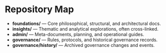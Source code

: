 <!-- status: stub; target: 150+ words -->
<!-- status: stub; target: 150+ words -->
<!-- status: stub; target: 150+ words -->
<!-- status: stub; target: 150+ words -->
<!-- status: stub; target: 150+ words -->
<!-- status: stub; target: 150+ words -->
<!-- status: stub; target: 150+ words -->
# Repository Map

- **foundations/** — Core philosophical, structural, and architectural docs.
- **insights/** — Thematic and analytical explorations, often cross-linked.
- **admin/** — Meta-documents, planning, and operational guides.
- **governance/** — Rules, protocols, and historical governance records.
- **governance/history/** — Archived governance changes and events.











